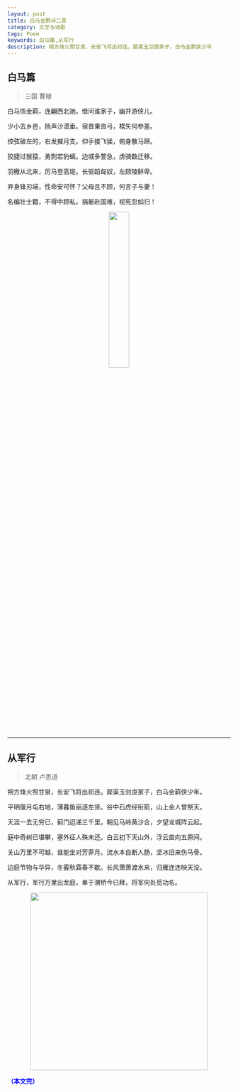 ```yaml
---
layout: post
title: 白马金羁诗二首
category: 文学与诗歌
tags: Poem
keywords: 白马篇,从军行
description: 朔方烽火照甘泉，长安飞将出祁连。犀渠玉剑艮家子，白马金羁侠少年
---
```


## 白马篇

> 三国 曹植



  
白马饰金羁，连翩西北驰。借问谁家子，幽并游侠儿。

少小去乡邑，扬声沙漠垂。宿昔秉良弓，楛矢何参差。

控弦破左的，右发摧月支。仰手接飞猱，俯身散马蹄。

狡捷过猴猿，勇剽若豹螭。边城多警急，虏骑数迁移。

羽檄从北来，厉马登高堤。长驱蹈匈奴，左顾陵鲜卑。

弃身锋刃端，性命安可怀？父母且不顾，何言子与妻！

名编壮士籍，不得中顾私。捐躯赴国难，视死忽如归！


<p align="center">
<img src="https://fzuo.github.io/assets/img/20170909023653716.jpg" width="30%" height="30%">
</p>

--------------------------------------

## 从军行

> 北朝 卢思道


朔方烽火照甘泉，长安飞将出祁连。犀渠玉剑良家子，白马金羁侠少年。

平明偃月屯右地，薄暮鱼丽逐左贤。谷中石虎经衔箭，山上金人曾祭天。

天涯一去无穷已，蓟门迢递三千里。朝见马岭黄沙合，夕望龙城阵云起。

庭中奇树已堪攀，塞外征人殊未还。白云初下天山外，浮云直向五原间。

关山万里不可越，谁能坐对芳菲月。流水本自断人肠，坚冰旧来伤马骨。

边庭节物与华异，冬霰秋霜春不歇。长风萧萧渡水来，归雁连连映天没。

从军行，军行万里出龙庭，单于渭桥今已拜，将军何处觅功名。



<p align="center">
<img src="https://fzuo.github.io/assets/img/20170909023248099.png" width="400">
</p>

<span style="color:blue">**（本文完）**</span>
